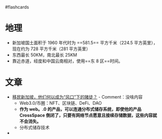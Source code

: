 #flashcards 
# 地理
- 新加坡国土面积于 1960 年代时为 ==581.5== 平方千米（224.5 平方英里），现在约为 728 平方千米（281 平方英里）
- 东西最长 50KM，南北最长 25KM
- 靠近赤道，经度和中国云南相对，使用==东 8 区==时间。 <!--SR:!2023-09-14-10-45,132.8,250!2023-04-16-23-28,45.5,250-->

# 文章
- [移民新加坡，他们何以成为“风口”下的赌徒？](https://mp.weixin.qq.com/s/YoSIr9Oojs7xzJHotC6S8A) - Comment：没啥内容
	- Web3.0/币圈：NFT、区块链、DeFi、DAO
	- **作为 web。.0 的产品，可以连通分布式储存系统，即使他的产品 CrossSpace 倒闭了，只要有网络节点愿意且接续存储数据，这些内容就不会消失。**
	- 分布式储存技术
- 
